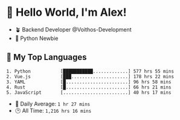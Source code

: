 # 👋 Hello World, I'm Alex!

- 🪴 Backend Developer @Voithos-Development
- 🐍 Python Newbie

## 💚 My Top Languages
```
1. Python           [███████████.............] 577 hrs 55 mins
2. Vue.js           [███.....................] 178 hrs 22 mins
3. YAML             [█.......................] 96 hrs 58 mins
4. Rust             [█.......................] 66 hrs 21 mins
5. JavaScript       [........................] 40 hrs 17 mins
```
- 💪 Daily Average: `1 hr 27 mins`
- 🕑 All Time: `1,216 hrs 16 mins`